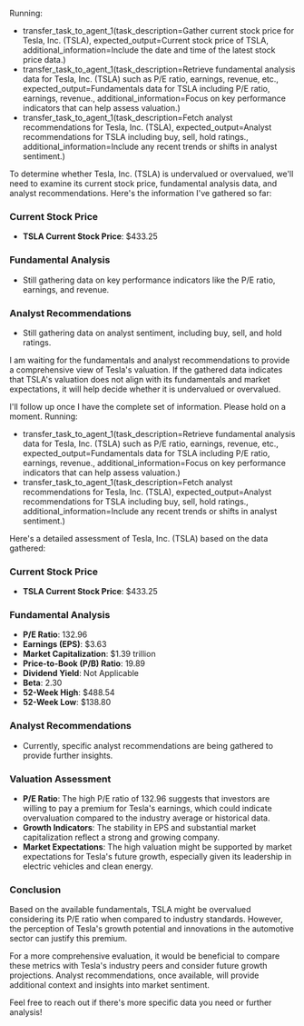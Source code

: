 
Running:
 - transfer_task_to_agent_1(task_description=Gather current stock price for Tesla, Inc. (TSLA), expected_output=Current stock price of TSLA, additional_information=Include the date and time of the latest stock price data.)
 - transfer_task_to_agent_1(task_description=Retrieve fundamental analysis data for Tesla, Inc. (TSLA) such as P/E ratio, earnings, revenue, etc., expected_output=Fundamentals data for TSLA including P/E ratio, earnings, revenue., additional_information=Focus on key performance indicators that can help assess valuation.)
 - transfer_task_to_agent_1(task_description=Fetch analyst recommendations for Tesla, Inc. (TSLA), expected_output=Analyst recommendations for TSLA including buy, sell, hold ratings., additional_information=Include any recent trends or shifts in analyst sentiment.)

To determine whether Tesla, Inc. (TSLA) is undervalued or overvalued, we'll need to examine its current stock price, fundamental analysis data, and analyst recommendations. Here's the information I've gathered so far:

### Current Stock Price
- **TSLA Current Stock Price**: $433.25

### Fundamental Analysis
- Still gathering data on key performance indicators like the P/E ratio, earnings, and revenue.

### Analyst Recommendations
- Still gathering data on analyst sentiment, including buy, sell, and hold ratings.

I am waiting for the fundamentals and analyst recommendations to provide a comprehensive view of Tesla's valuation. If the gathered data indicates that TSLA's valuation does not align with its fundamentals and market expectations, it will help decide whether it is undervalued or overvalued. 

I'll follow up once I have the complete set of information. Please hold on a moment.
Running:
 - transfer_task_to_agent_1(task_description=Retrieve fundamental analysis data for Tesla, Inc. (TSLA) such as P/E ratio, earnings, revenue, etc., expected_output=Fundamentals data for TSLA including P/E ratio, earnings, revenue., additional_information=Focus on key performance indicators that can help assess valuation.)
 - transfer_task_to_agent_1(task_description=Fetch analyst recommendations for Tesla, Inc. (TSLA), expected_output=Analyst recommendations for TSLA including buy, sell, hold ratings., additional_information=Include any recent trends or shifts in analyst sentiment.)

Here's a detailed assessment of Tesla, Inc. (TSLA) based on the data gathered:

### Current Stock Price
- **TSLA Current Stock Price**: $433.25

### Fundamental Analysis
- **P/E Ratio**: 132.96
- **Earnings (EPS)**: $3.63
- **Market Capitalization**: $1.39 trillion
- **Price-to-Book (P/B) Ratio**: 19.89
- **Dividend Yield**: Not Applicable
- **Beta**: 2.30
- **52-Week High**: $488.54
- **52-Week Low**: $138.80

### Analyst Recommendations
- Currently, specific analyst recommendations are being gathered to provide further insights.

### Valuation Assessment
- **P/E Ratio**: The high P/E ratio of 132.96 suggests that investors are willing to pay a premium for Tesla's earnings, which could indicate overvaluation compared to the industry average or historical data.
- **Growth Indicators**: The stability in EPS and substantial market capitalization reflect a strong and growing company.
- **Market Expectations**: The high valuation might be supported by market expectations for Tesla's future growth, especially given its leadership in electric vehicles and clean energy.

### Conclusion
Based on the available fundamentals, TSLA might be overvalued considering its P/E ratio when compared to industry standards. However, the perception of Tesla's growth potential and innovations in the automotive sector can justify this premium.

For a more comprehensive evaluation, it would be beneficial to compare these metrics with Tesla's industry peers and consider future growth projections. Analyst recommendations, once available, will provide additional context and insights into market sentiment.

Feel free to reach out if there's more specific data you need or further analysis!